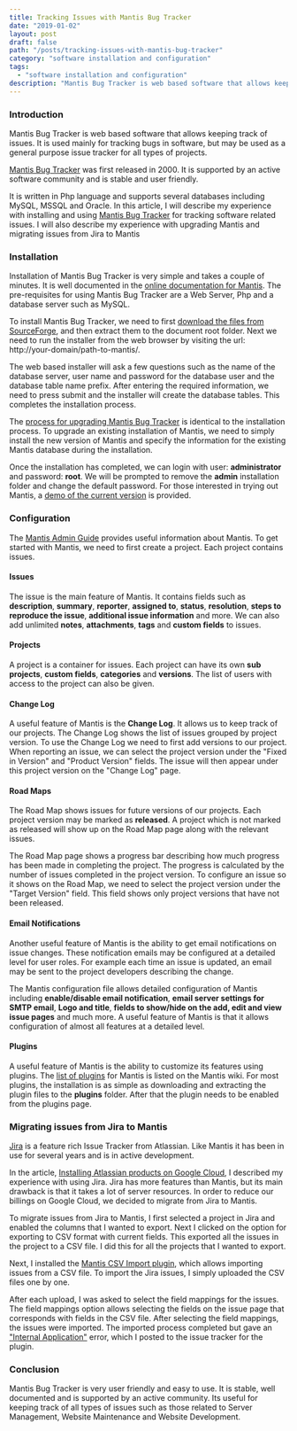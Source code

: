 ```yaml
---
title: Tracking Issues with Mantis Bug Tracker
date: "2019-01-02"
layout: post
draft: false
path: "/posts/tracking-issues-with-mantis-bug-tracker"
category: "software installation and configuration"
tags:
  - "software installation and configuration"
description: "Mantis Bug Tracker is web based software that allows keeping track of issues. It is used mainly for tracking bugs in software, but may be used as a general purpose issue tracker for all types of projects."
---
```


### Introduction
Mantis Bug Tracker is web based software that allows keeping track of issues. It is used mainly for tracking bugs in software, but may be used as a general purpose issue tracker for all types of projects.

[Mantis Bug Tracker](https://en.wikipedia.org/wiki/Mantis_Bug_Tracker) was first released in 2000. It is supported by an active software community and is stable and user friendly.

It is written in Php language and supports several databases including MySQL, MSSQL and Oracle. In this article, I will describe my experience with installing and using [Mantis Bug Tracker](https://www.mantisbt.org/) for tracking software related issues. I will also describe my experience with upgrading Mantis and migrating issues from Jira to Mantis

### Installation
Installation of Mantis Bug Tracker is very simple and takes a couple of minutes. It is well documented in the [online documentation for Mantis](https://www.mantisbt.org/docs/master/en-US/Admin_Guide/html/admin.install.new.html). The pre-requisites for using Mantis Bug Tracker are a Web Server, Php and a database server such as MySQL.

To install Mantis Bug Tracker, we need to first [download the files from SourceForge](https://sourceforge.net/projects/mantisbt/files/mantis-stable/2.18.0/), and then extract them to the document root folder. Next we need to run the installer from the web browser by visiting the url: http://your-domain/path-to-mantis/.

The web based installer will ask a few questions such as the name of the database server, user name and password for the database user and the database table name prefix. After entering the required information, we need to press submit and the installer will create the database tables. This completes the installation process.

The [process for upgrading Mantis Bug Tracker](https://www.mantisbt.org/docs/master/en-US/Admin_Guide/html/admin.install.upgrade.html) is identical to the installation process. To upgrade an existing installation of Mantis, we need to simply install the new version of Mantis and specify the information for the existing Mantis database during the installation.

Once the installation has completed, we can login with user: **administrator** and password: **root**. We will be prompted to remove the **admin** installation folder and change the default password. For those interested in trying out Mantis, a [demo of the current version](https://www.mantisbt.org/bugs/my_view_page.php) is provided.

### Configuration
The [Mantis Admin Guide](https://www.mantisbt.org/docs/master/en-US/Admin_Guide/html/) provides useful information about Mantis. To get started with Mantis, we need to first create a project. Each project contains issues.

#### Issues
The issue is the main feature of Mantis. It contains fields such as **description**, **summary**, **reporter**, **assigned to**, **status**, **resolution**, **steps to reproduce the issue**, **additional issue information** and more. We can also add unlimited **notes**, **attachments**, **tags** and **custom fields** to issues.

#### Projects
A project is a container for issues. Each project can have its own **sub projects**, **custom fields**, **categories** and **versions**. The list of users with access to the project can also be given.

#### Change Log
A useful feature of Mantis is the **Change Log**. It allows us to keep track of our projects. The Change Log shows the list of issues grouped by project version. To use the Change Log we need to first add versions to our project. When reporting an issue, we can select the project version under the "Fixed in Version" and "Product Version" fields. The issue will then appear under this project version on the "Change Log" page.

#### Road Maps
The Road Map shows issues for future versions of our projects. Each project version may be marked as **released**. A project which is not marked as released will show up on the Road Map page along with the relevant issues.

The Road Map page shows a progress bar describing how much progress has been made in completing the project. The progress is calculated by the number of issues completed in the project version. To configure an issue so it shows on the Road Map, we need to select the project version under the "Target Version" field. This field shows only project versions that have not been released.

#### Email Notifications
Another useful feature of Mantis is the ability to get email notifications on issue changes. These notification emails may be configured at a detailed level for user roles. For example each time an issue is updated, an email may be sent to the project developers describing the change.

The Mantis configuration file allows detailed configuration of Mantis including **enable/disable email notification**, **email server settings for SMTP email**, **Logo and title**, **fields to show/hide on the add, edit and view issue pages** and much more. A useful feature of Mantis is that it allows configuration of almost all features at a detailed level.

#### Plugins
A useful feature of Mantis is the ability to customize its features using plugins. The [list of plugins](https://www.mantisbt.org/wiki/doku.php/mantisbt:plugins:start) for Mantis is listed on the Mantis wiki. For most plugins, the installation is as simple as downloading and extracting the plugin files to the **plugins** folder. After that the plugin needs to be enabled from the plugins page.

### Migrating issues from Jira to Mantis
[Jira](https://en.wikipedia.org/wiki/Jira_(software)) is a feature rich Issue Tracker from Atlassian. Like Mantis it has been in use for several years and is in active development.

In the article, [Installing Atlassian products on Google Cloud](/posts/installing-atlassian-products-on-google-cloud), I described my experience with using Jira. Jira has more features than Mantis, but its main drawback is that it takes a lot of server resources. In order to reduce our billings on Google Cloud, we decided to migrate from Jira to Mantis.

To migrate issues from Jira to Mantis, I first selected a project in Jira and enabled the columns that I wanted to export. Next I clicked on the option for exporting to CSV format with current fields. This exported all the issues in the project to a CSV file. I did this for all the projects that I wanted to export.

Next, I installed the [Mantis CSV Import plugin](https://github.com/mantisbt-plugins/csv-import), which allows importing issues from a CSV file. To import the Jira issues, I simply uploaded the CSV files one by one.

After each upload, I was asked to select the field mappings for the issues. The field mappings option allows selecting the fields on the issue page that corresponds with fields in the CSV file. After selecting the field mappings, the issues were imported. The imported process completed but gave an ["Internal Application"](https://mantisbt.org/bugs/view.php?id=25122) error, which I posted to the issue tracker for the plugin.

### Conclusion
Mantis Bug Tracker is very user friendly and easy to use. It is stable, well documented and is supported by an active community. Its useful for keeping track of all types of issues such as those related to Server Management, Website Maintenance and Website Development.
